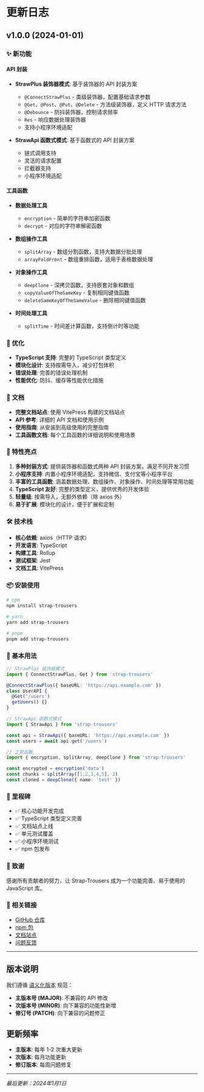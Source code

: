 # 更新日志

## v1.0.0 (2024-01-01)

### ✨ 新功能

#### API 封装
- **StrawPlus 装饰器模式**: 基于装饰器的 API 封装方案
  - `@ConnectStrawPlus` - 类级装饰器，配置基础请求参数
  - `@Get`、`@Post`、`@Put`、`@Delete` - 方法级装饰器，定义 HTTP 请求方法
  - `@Debounce` - 防抖装饰器，控制请求频率
  - `Res` - 响应数据处理装饰器
  - 支持小程序环境适配
  
- **StrawApi 函数式模式**: 基于函数式的 API 封装方案
  - 链式调用支持
  - 灵活的请求配置
  - 拦截器支持
  - 小程序环境适配

#### 工具函数
- **数据处理工具**
  - `encryption` - 简单的字符串加密函数
  - `decrypt` - 对应的字符串解密函数
  
- **数组操作工具**
  - `splitArray` - 数组分割函数，支持大数据分批处理
  - `arrayFoldFront` - 数组重排函数，适用于表格数据处理
  
- **对象操作工具**
  - `deepClone` - 深拷贝函数，支持嵌套对象和数组
  - `copyValueOfTheSameKey` - 复制相同键值函数
  - `deleteSameKeyOfTheSameValue` - 删除相同键值函数
  
- **时间处理工具**
  - `splitTime` - 时间差计算函数，支持倒计时等功能

### 🚀 优化

- **TypeScript 支持**: 完整的 TypeScript 类型定义
- **模块化设计**: 支持按需导入，减少打包体积
- **错误处理**: 完善的错误处理机制
- **性能优化**: 防抖、缓存等性能优化措施

### 📖 文档

- **完整文档站点**: 使用 VitePress 构建的文档站点
- **API 参考**: 详细的 API 文档和使用示例
- **使用指南**: 从安装到高级使用的完整指南
- **工具函数文档**: 每个工具函数的详细说明和使用场景

### 🎯 特性亮点

1. **多种封装方式**: 提供装饰器和函数式两种 API 封装方案，满足不同开发习惯
2. **小程序支持**: 内置小程序环境适配，支持微信、支付宝等小程序平台
3. **丰富的工具函数**: 涵盖数据处理、数组操作、对象操作、时间处理等常用功能
4. **TypeScript 友好**: 完整的类型定义，提供优秀的开发体验
5. **轻量级**: 按需导入，无额外依赖（除 axios 外）
6. **易于扩展**: 模块化的设计，便于扩展和定制

### 🛠️ 技术栈

- **核心依赖**: axios（HTTP 请求）
- **开发语言**: TypeScript
- **构建工具**: Rollup
- **测试框架**: Jest
- **文档工具**: VitePress

### 📦 安装使用

```bash
# npm
npm install strap-trousers

# yarn
yarn add strap-trousers

# pnpm
pnpm add strap-trousers
```

### 🔧 基本用法

```typescript
// StrawPlus 装饰器模式
import { ConnectStrawPlus, Get } from 'strap-trousers'

@ConnectStrawPlus({ baseURL: 'https://api.example.com' })
class UserAPI {
  @Get('/users')
  getUsers() {}
}

// StrawApi 函数式模式
import { StrawApi } from 'strap-trousers'

const api = StrawApi({ baseURL: 'https://api.example.com' })
const users = await api.get('/users')

// 工具函数
import { encryption, splitArray, deepClone } from 'strap-trousers'

const encrypted = encryption('data')
const chunks = splitArray([1,2,3,4,5], 2)
const cloned = deepClone({ name: 'test' })
```

### 🎉 里程碑

- ✅ 核心功能开发完成
- ✅ TypeScript 类型定义完善
- ✅ 文档站点上线
- ✅ 单元测试覆盖
- ✅ 小程序环境测试
- ✅ npm 包发布

### 🙏 致谢

感谢所有贡献者的努力，让 Strap-Trousers 成为一个功能完善、易于使用的 JavaScript 库。

### 🔗 相关链接

- [GitHub 仓库](https://github.com/your-org/strap-trousers)
- [npm 包](https://www.npmjs.com/package/strap-trousers)
- [文档站点](https://your-docs-site.com)
- [问题反馈](https://github.com/your-org/strap-trousers/issues)

---

## 版本说明

我们遵循 [语义化版本](https://semver.org/lang/zh-CN/) 规范：

- **主版本号 (MAJOR)**: 不兼容的 API 修改
- **次版本号 (MINOR)**: 向下兼容的功能性新增
- **修订号 (PATCH)**: 向下兼容的问题修正

## 更新频率

- **主版本**: 每年 1-2 次重大更新
- **次版本**: 每月功能更新
- **修订版本**: 每周问题修复

---

*最后更新：2024年1月1日*